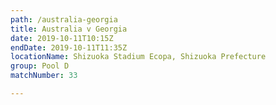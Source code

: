 ```yaml
---
path: /australia-georgia
title: Australia v Georgia
date: 2019-10-11T10:15Z
endDate: 2019-10-11T11:35Z
locationName: Shizuoka Stadium Ecopa, Shizuoka Prefecture
group: Pool D
matchNumber: 33

---
```

